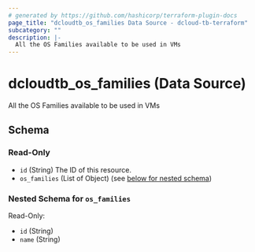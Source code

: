 ```yaml
---
# generated by https://github.com/hashicorp/terraform-plugin-docs
page_title: "dcloudtb_os_families Data Source - dcloud-tb-terraform"
subcategory: ""
description: |-
  All the OS Families available to be used in VMs
---
```


# dcloudtb_os_families (Data Source)

All the OS Families available to be used in VMs



<!-- schema generated by tfplugindocs -->
## Schema

### Read-Only

- `id` (String) The ID of this resource.
- `os_families` (List of Object) (see [below for nested schema](#nestedatt--os_families))

<a id="nestedatt--os_families"></a>
### Nested Schema for `os_families`

Read-Only:

- `id` (String)
- `name` (String)


